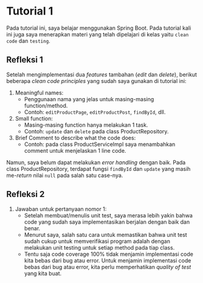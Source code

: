 # Tutorial 1
Pada tutorial ini, saya belajar menggunakan Spring Boot. Pada tutorial kali ini juga saya menerapkan materi yang telah dipelajari di kelas yaitu `clean code` dan  `testing`.
## Refleksi 1

Setelah mengimplementasi dua _features_ tambahan (_edit_ dan _delete_), berikut beberapa _clean code principles_ yang sudah saya gunakan di tutorial ini:

1. Meaningful names: 
   * Penggunaan nama yang jelas untuk masing-masing function/method. 
   * Contoh: `editProductPage`, `editProductPost`, `findById`, dll.
2. Small function:
   * Masing-masing function hanya melakukan 1 task.
   * Contoh: `update` dan `delete` pada class ProductRepository.
3. Brief Comment to describe what the code does:
   * Contoh: pada class ProductServiceImpl saya menambahkan comment untuk menjelaskan 1 line code.

Namun, saya belum dapat melakukan _error handling_ dengan baik. Pada class ProductRepository, terdapat fungsi `findById` dan `update` yang masih me-_return_ nilai `null` pada salah satu case-nya.

## Refleksi 2
1. Jawaban untuk pertanyaan nomor 1:
   * Setelah membuat/menulis unit test, saya merasa lebih yakin bahwa code yang sudah saya implementasikan berjalan dengan baik dan benar. 
   * Menurut saya, salah satu cara untuk memastikan bahwa unit test sudah cukup untuk memverifikasi program adalah dengan melakukan unit testing untuk setiap method pada tiap class.
   * Tentu saja code coverage 100% tidak menjamin implementasi code kita bebas dari bug atau error. Untuk menjamin implementasi code bebas dari bug atau error, kita perlu memperhatikan _quality of test_ yang kita buat.